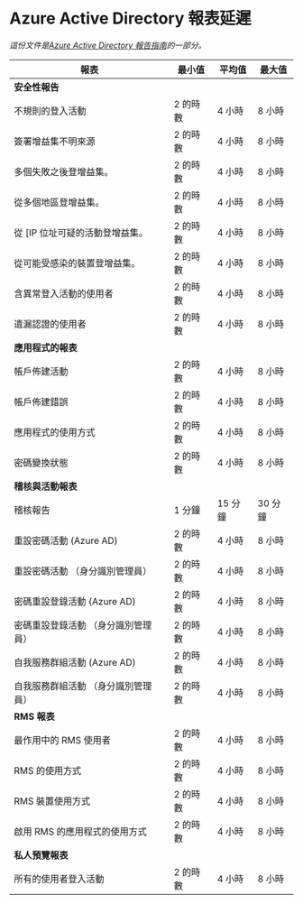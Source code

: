 <properties
   pageTitle="報告延遲的 azure Active Directory |Microsoft Azure"
   description="所需的時間報告的事件顯示在您的 Azure Active Directory 中的時間量"
   services="active-directory"
   documentationCenter=""
   authors="dhanyahk"
   manager="femila"
   editor=""/>

<tags
   ms.service="active-directory"
   ms.devlang="na"
   ms.topic="article"
   ms.tgt_pltfrm="na"
   ms.workload="identity"
   ms.date="03/07/2016"
   ms.author="dhanyahk"/>

# <a name="azure-active-directory-report-latencies"></a>Azure Active Directory 報表延遲

*這份文件是[Azure Active Directory 報告指南](active-directory-reporting-guide.md)的一部分。*

報表                                                  | 最小值  | 平均值    | 最大值
------------------------------------------------------- | -------- | ---------- | ----------
**安全性報告**                                    |          |            |
不規則的登入活動                              | 2 的時數  | 4 小時    | 8 小時
簽署增益集不明來源                           | 2 的時數  | 4 小時    | 8 小時
多個失敗之後登增益集。                        | 2 的時數  | 4 小時    | 8 小時
從多個地區登增益集。                      | 2 的時數  | 4 小時    | 8 小時
從 [IP 位址可疑的活動登增益集。     | 2 的時數  | 4 小時    | 8 小時
從可能受感染的裝置登增益集。                 | 2 的時數  | 4 小時    | 8 小時
含異常登入活動的使用者                   | 2 的時數  | 4 小時    | 8 小時
遺漏認證的使用者                           | 2 的時數  | 4 小時    | 8 小時
**應用程式的報表**                                 |          |            |
帳戶佈建活動                           | 2 的時數  | 4 小時    | 8 小時
帳戶佈建錯誤                             | 2 的時數  | 4 小時    | 8 小時
應用程式的使用方式                                       | 2 的時數  | 4 小時    | 8 小時
密碼變換狀態                                | 2 的時數  | 4 小時    | 8 小時
**稽核與活動報表**                            |          |            |
稽核報告                                            | 1 分鐘 | 15 分鐘 | 30 分鐘
重設密碼活動 (Azure AD)                      | 2 的時數  | 4 小時    | 8 小時
重設密碼活動 （身分識別管理員）              | 2 的時數  | 4 小時    | 8 小時
密碼重設登錄活動 (Azure AD)         | 2 的時數  | 4 小時    | 8 小時
密碼重設登錄活動 （身分識別管理員） | 2 的時數  | 4 小時    | 8 小時
自我服務群組活動 (Azure AD)                 | 2 的時數  | 4 小時    | 8 小時
自我服務群組活動 （身分識別管理員）         | 2 的時數  | 4 小時    | 8 小時
**RMS 報表**                                         |          |            |
最作用中的 RMS 使用者                                   | 2 的時數  | 4 小時    | 8 小時
RMS 的使用方式                                               | 2 的時數  | 4 小時    | 8 小時
RMS 裝置使用方式                                        | 2 的時數  | 4 小時    | 8 小時
啟用 RMS 的應用程式的使用方式                           | 2 的時數  | 4 小時    | 8 小時
**私人預覽報表**                             |          |            |
所有的使用者登入活動                               | 2 的時數  | 4 小時    | 8 小時
